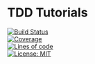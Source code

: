 # TDD Tutorials

[![Build Status](https://travis-ci.org/tonydeng/tdd-tutorials.svg?branch=master)](https://travis-ci.org/tonydeng/tdd-tutorials)<br>
[![Coverage](https://sonarcloud.io/api/project_badges/measure?project=com.github.tonydeng%3Atdd-tutorials&metric=coverage)](https://sonarcloud.io/dashboard?id=com.github.tonydeng%3Atdd-tutorials)<br>
[![Lines of code](https://sonarcloud.io/api/project_badges/measure?project=com.github.tonydeng%3Atdd-tutorials&metric=ncloc)](https://sonarcloud.io/dashboard?id=com.github.tonydeng%3Atdd-tutorials)<br>
[![License: MIT](https://img.shields.io/badge/License-MIT-blue.svg)](https://opensource.org/licenses/MIT)